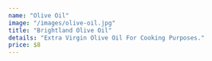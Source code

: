 ```yaml
---
name: "Olive Oil"
image: "/images/olive-oil.jpg"
title: "Brightland Olive Oil"
details: "Extra Virgin Olive Oil For Cooking Purposes."
price: $8
---
```

